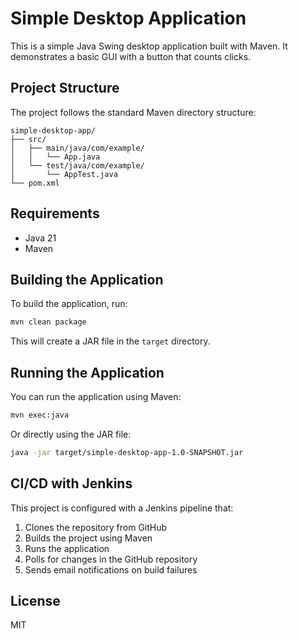 # Simple Desktop Application

This is a simple Java Swing desktop application built with Maven. It demonstrates a basic GUI with a button that counts clicks.

## Project Structure

The project follows the standard Maven directory structure:

```
simple-desktop-app/
├── src/
│   ├── main/java/com/example/
│   │   └── App.java
│   └── test/java/com/example/
│       └── AppTest.java
└── pom.xml
```

## Requirements

- Java 21
- Maven

## Building the Application

To build the application, run:

```bash
mvn clean package
```

This will create a JAR file in the `target` directory.

## Running the Application

You can run the application using Maven:

```bash
mvn exec:java
```

Or directly using the JAR file:

```bash
java -jar target/simple-desktop-app-1.0-SNAPSHOT.jar
```

## CI/CD with Jenkins

This project is configured with a Jenkins pipeline that:

1. Clones the repository from GitHub
2. Builds the project using Maven
3. Runs the application
4. Polls for changes in the GitHub repository
5. Sends email notifications on build failures

## License

MIT